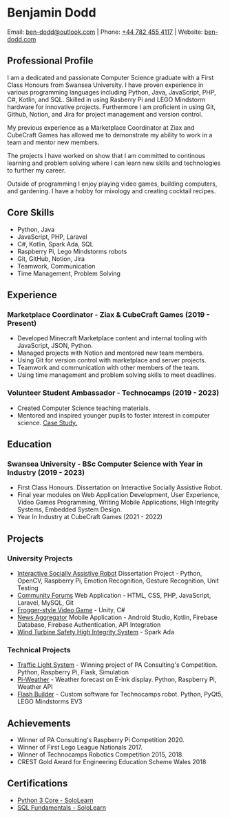 # Benjamin Dodd

Email: [ben-dodd@outlook.com](mailto:ben-dodd@outlook.com)   |   Phone: [+44 782 455 4117](tel:+447824554117)   |   Website: [ben-dodd.com](https://ben-dodd.com)

## Professional Profile

I am a dedicated and passionate Computer Science graduate with a First Class Honours from Swansea University. I have proven experience in various programming languages including Python, Java, JavaScript, PHP, C#, Kotlin, and SQL. Skilled in using Rasberry Pi and LEGO Mindstorm hardware for innovative projects. Furthermore I am proficient in using Git, Github, Notion, and Jira for project management and version control.

My previous experience as a Marketplace Coordinator at Ziax and CubeCraft Games has allowed me to demonstrate my ability to work in a team and mentor new members.

The projects I have worked on show that I am committed to continous learning and problem solving where I can learn new skills and technologies to further my career.

Outside of programming I enjoy playing video games, building computers, and gardening. I have a hobby for mixology and creating cocktail recipes.

## Core Skills

* Python, Java
* JavaScript, PHP, Laravel
* C#, Kotlin, Spark Ada, SQL
* Raspberry Pi, Lego Mindstorms robots
* Git, GitHub, Notion, Jira
* Teamwork, Communication
* Time Management, Problem Solving

## Experience

### Marketplace Coordinator - Ziax & CubeCraft Games (2019 - Present)

* Developed Minecraft Marketplace content and internal tooling with JavaScript, JSON, Python.
* Managed projects with Notion and mentored new team members.
* Using Git for version control with marketplace and server projects.
* Teamwork and communication with other members of the team.
* Using time management and problem solving skills to meet deadlines.

### Volunteer Student Ambassador - Technocamps (2019 - 2023)

* Created Computer Science teaching materials.
* Mentored and inspired younger pupils to foster interest in computer science. [Case Study.](https://www.technocamps.com/en/2020/09/11/ben-dodd/)

## Education

### Swansea University - BSc Computer Science with Year in Industry (2019 - 2023)

* First Class Honours. Dissertation on Interactive Socially Assistive Robot.
* Final year modules on Web Application Development, User Experience, Video Games Programming, Writing Mobile Applications, High Integrity Systems, Embedded System Design.
* Year In Industry at CubeCraft Games (2021 - 2022)

## Projects

### University Projects

* [Interactive Socially Assistive Robot](https://github.com/mitgobla/CSP354-Project) Dissertation Project - Python, OpenCV, Raspberry Pi, Emotion Recognition, Gesture Recognition, Unit Testing
* [Community Forums](https://github.com/mitgobla/forums-app) Web Application - HTML, CSS, PHP, JavaScript, Laravel, MySQL, Git
* [Frogger-style Video Game](https://github.com/mitgobla/VideoGameCoursework) -  Unity, C#
* [News Aggregator](https://github.com/mitgobla/NewsAggregator) Mobile Application - Android Studio, Kotlin, Firebase Database, Firebase Authentication, API Integration
* [Wind Turbine Safety High Integrity System](https://github.com/mitgobla/WindTurbine-CriticalSystem) - Spark Ada

### Technical Projects

* [Traffic Light System](https://github.com/mitgobla/Traffic-Improvement) - Winning project of PA Consulting's Competition. Python, Raspberry Pi, Flask, Simulation
* [Pi-Weather](https://github.com/mitgobla/Pi-Weather) - Weather forecast on E-Ink display. Python, Raspberry Pi, Weather API
* [Flash Builder](https://github.com/mitgobla/Flash-Builder) - Custom software for Technocamps robot. Python, PyQt5, LEGO Mindstorms EV3

## Achievements

* Winner of PA Consulting's Raspberry Pi Competition 2020.
* Winner of First Lego League Nationals 2017.
* Winner of Technocamps Robotics Competition 2015, 2018.
* CREST Gold Award for Engineering Education Scheme Wales 2018

## Certifications

* [Python 3 Core - SoloLearn](https://www.sololearn.com/Certificate/CT-UT2QU8F9/jpg)
* [SQL Fundamentals - SoloLearn](https://www.sololearn.com/Certificate/CT-DEUXFNM1/jpg)
